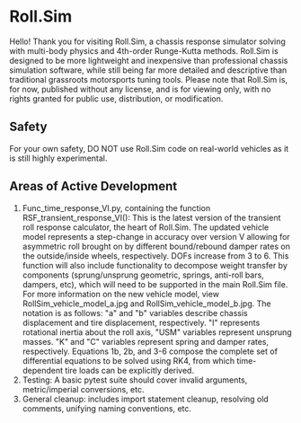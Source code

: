 # Roll.Sim
Hello! Thank you for visiting Roll.Sim, a chassis response simulator solving with multi-body physics and 4th-order Runge-Kutta methods. Roll.Sim is designed to be more lightweight and inexpensive than professional chassis simulation software, while still being far more detailed and descriptive than traditional grassroots motorsports tuning tools. Please note that Roll.Sim is, for now, published without any license, and is for viewing only, with no rights granted for public use, distribution, or modification. 

## Safety
For your own safety, DO NOT use Roll.Sim code on real-world vehicles as it is still highly experimental.

## Areas of Active Development
1. Func_time_response_VI.py, containing the function RSF_transient_response_VI(): This is the latest version of the transient roll response calculator, the heart of Roll.Sim. The updated vehicle model represents a step-change in accuracy over version V allowing for asymmetric roll brought on by different bound/rebound damper rates on the outside/inside wheels, respectively. DOFs increase from 3 to 6. This function will also include functionality to decompose weight transfer by components (sprung/unsprung geometric, springs, anti-roll bars, dampers, etc), which will need to be supported in the main Roll.Sim file. For more information on the new vehicle model, view RollSim_vehicle_model_a.jpg and RollSim_vehicle_model_b.jpg. The notation is as follows: "a" and "b" variables describe chassis displacement and tire displacement, respectively. "I" represents rotational inertia about the roll axis, "USM" variables represent unsprung masses. "K" and "C" variables represent spring and damper rates, respectively. Equations 1b, 2b, and 3-6 compose the complete set of differential equations to be solved using RK4, from which time-dependent tire loads can be explicitly derived.
2. Testing: A basic pytest suite should cover invalid arguments, metric/imperial conversions, etc.
3. General cleanup: includes import statement cleanup, resolving old comments, unifying naming conventions, etc.
